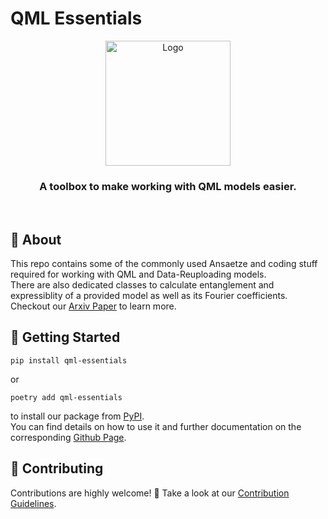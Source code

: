 # QML Essentials

<p align="center">
<img src="https://raw.githubusercontent.com/cirKITers/qml-essentials/refs/heads/main/docs/logo.svg" width="200" title="Logo">
</p>
<h3 align="center">A toolbox to make working with QML models easier.</h3>
<br/>

## 📜 About

This repo contains some of the commonly used Ansaetze and coding stuff required for working with QML and Data-Reuploading models.\
There are also dedicated classes to calculate entanglement and expressiblity of a provided model as well as its Fourier coefficients.
Checkout our [Arxiv Paper](https://arxiv.org/abs/2506.06695) to learn more.

## 🚀 Getting Started

```
pip install qml-essentials
```
or
```
poetry add qml-essentials
```

to install our package from [PyPI](https://pypi.org/project/qml-essentials/).\
You can find details on how to use it and further documentation on the corresponding [Github Page](https://cirkiters.github.io/qml-essentials/).

## 🚧 Contributing

Contributions are highly welcome! 🤗 Take a look at our [Contribution Guidelines](https://github.com/cirKITers/qml-essentials/blob/main/CONTRIBUTING.md).